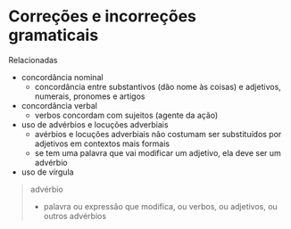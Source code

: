 # Correções e incorreções gramaticais
Relacionadas
- concordância nominal
  - concordância entre substantivos (dão nome às coisas) e adjetivos, numerais, pronomes e artigos
- concordância verbal
  - verbos concordam com sujeitos (agente da ação)
- uso de advérbios e locuções adverbiais
  - avérbios e locuções adverbiais não costumam ser substituídos por adjetivos em contextos mais formais
  - se tem uma palavra que vai modificar um adjetivo, ela deve ser um advérbio
- uso de vírgula


> advérbio
> - palavra ou expressão que modifica, ou verbos, ou adjetivos, ou outros advérbios 